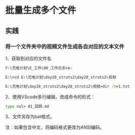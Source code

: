 # 批量生成多个文件

## 实践

### 将一个文件夹中的视频文件生成各自对应的文本文件

1、获取到对应的文件名

```bat
F:\充电计划\E_工作\00_工作日志>e:

E:\>cd E:\充电计划\day28_struts2\day28_struts2\视频

E:\充电计划\day28_struts2\day28_struts2\视频>dir /b>1.txt
```

2、使用VScode多行编辑，改成命令的形式：

```bat
type nul> 01_回顾.md
```

3、文件另存为bat格式。

注：如果包含中文，将编码格式更改为ANSI编码。
